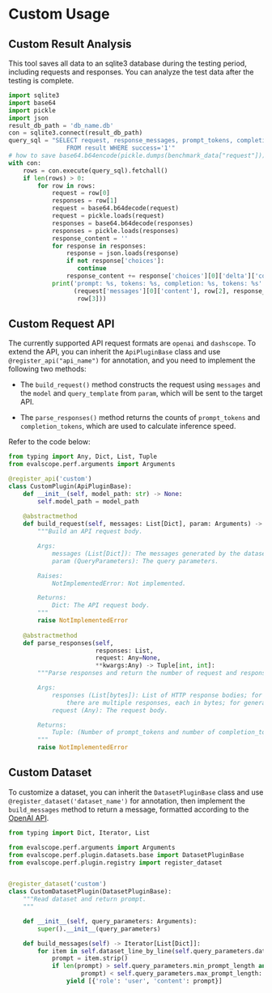 # Custom Usage

## Custom Result Analysis
This tool saves all data to an sqlite3 database during the testing period, including requests and responses. You can analyze the test data after the testing is complete.

```python
import sqlite3
import base64
import pickle
import json
result_db_path = 'db_name.db'
con = sqlite3.connect(result_db_path)
query_sql = "SELECT request, response_messages, prompt_tokens, completion_tokens \
                FROM result WHERE success='1'"
# how to save base64.b64encode(pickle.dumps(benchmark_data["request"])).decode("ascii"), 
with con:
    rows = con.execute(query_sql).fetchall()
    if len(rows) > 0:
        for row in rows:
            request = row[0]
            responses = row[1]
            request = base64.b64decode(request)
            request = pickle.loads(request)
            responses = base64.b64decode(responses)
            responses = pickle.loads(responses)
            response_content = ''
            for response in responses:
                response = json.loads(response)
                if not response['choices']:
                   continue
                response_content += response['choices'][0]['delta']['content']
            print('prompt: %s, tokens: %s, completion: %s, tokens: %s' %
                  (request['messages'][0]['content'], row[2], response_content,
                   row[3]))
```

## Custom Request API
The currently supported API request formats are `openai` and `dashscope`. To extend the API, you can inherit the `ApiPluginBase` class and use `@register_api("api_name")` for annotation, and you need to implement the following two methods:

- The `build_request()` method constructs the request using `messages` and the `model` and `query_template` from `param`, which will be sent to the target API.

- The `parse_responses()` method returns the counts of `prompt_tokens` and `completion_tokens`, which are used to calculate inference speed.

Refer to the code below:
```python
from typing import Any, Dict, List, Tuple
from evalscope.perf.arguments import Arguments

@register_api('custom')
class CustomPlugin(ApiPluginBase):
    def __init__(self, model_path: str) -> None:
        self.model_path = model_path
        
    @abstractmethod
    def build_request(self, messages: List[Dict], param: Arguments) -> Dict:
        """Build an API request body.

        Args:
            messages (List[Dict]): The messages generated by the dataset.
            param (QueryParameters): The query parameters.

        Raises:
            NotImplementedError: Not implemented.

        Returns:
            Dict: The API request body.
        """
        raise NotImplementedError
    
    @abstractmethod
    def parse_responses(self, 
                        responses: List, 
                        request: Any=None,
                        **kwargs:Any) -> Tuple[int, int]:
        """Parse responses and return the number of request and response tokens.

        Args:
            responses (List[bytes]): List of HTTP response bodies; for stream output,
                there are multiple responses, each in bytes; for general, only one.
            request (Any): The request body.

        Returns:
            Tuple: (Number of prompt_tokens and number of completion_tokens).
        """
        raise NotImplementedError  
```

## Custom Dataset

To customize a dataset, you can inherit the `DatasetPluginBase` class and use `@register_dataset('dataset_name')` for annotation, then implement the `build_messages` method to return a message, formatted according to the [OpenAI API](https://platform.openai.com/docs/api-reference/chat/create#chat-create-messages).

```python
from typing import Dict, Iterator, List

from evalscope.perf.arguments import Arguments
from evalscope.perf.plugin.datasets.base import DatasetPluginBase
from evalscope.perf.plugin.registry import register_dataset


@register_dataset('custom')
class CustomDatasetPlugin(DatasetPluginBase):
    """Read dataset and return prompt.
    """

    def __init__(self, query_parameters: Arguments):
        super().__init__(query_parameters)

    def build_messages(self) -> Iterator[List[Dict]]:
        for item in self.dataset_line_by_line(self.query_parameters.dataset_path):
            prompt = item.strip()
            if len(prompt) > self.query_parameters.min_prompt_length and len(
                    prompt) < self.query_parameters.max_prompt_length:
                yield [{'role': 'user', 'content': prompt}]
```